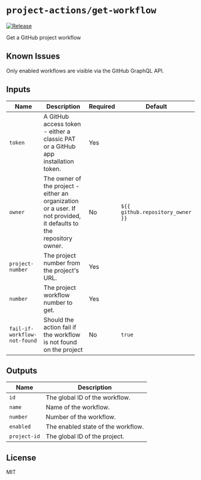 # `project-actions/get-workflow`

[![Release](https://img.shields.io/github/v/release/dsanders11/project-actions?color=blue)](https://github.com/dsanders11/project-actions/releases)

Get a GitHub project workflow

## Known Issues

Only enabled workflows are visible via the GitHub GraphQL API.

## Inputs

| Name          | Description                                        | Required | Default                                      |
|---------------|----------------------------------------------------|----------|----------------------------------------------|
| `token`       | A GitHub access token - either a classic PAT or a GitHub app installation token. | Yes      |                                              |
| `owner`       | The owner of the project - either an organization or a user. If not provided, it defaults to the repository owner. | No       | `${{ github.repository_owner }}`           |
| `project-number` | The project number from the project's URL.         | Yes      |                                              |
| `number`         | The project workflow number to get.                | Yes      |                                              |
| `fail-if-workflow-not-found` | Should the action fail if the workflow is not found on the project | No      | `true` |

## Outputs

| Name          | Description                                                              |
|---------------|--------------------------------------------------------------------------|
| `id`          | The global ID of the workflow.                                           |
| `name `       | Name of the workflow.                                                    |
| `number`      | Number of the workflow.                                                  |
| `enabled`     | The enabled state of the workflow.                                       |
| `project-id`  | The global ID of the project.                                            |

## License

MIT

